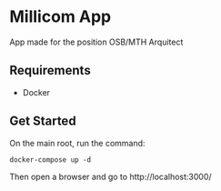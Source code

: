 # Millicom App

App made for the position OSB/MTH Arquitect

## Requirements 

- Docker 

## Get Started
On the main root, run the command:

```
docker-compose up -d
```

Then open a browser and go to
http://localhost:3000/
